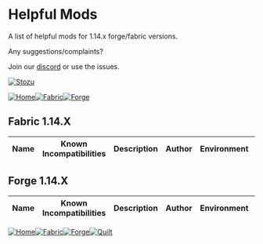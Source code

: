 # Helpful Mods

A list of helpful mods for 1.14.x forge/fabric versions.

Any suggestions/complaints?

Join our [discord](https://discord.gg/stozu) or use the issues.

[![Stozu](https://i.imgur.com/P1m0hoi.png)](https://stozu.net/)

[![Home](https://i.imgur.com/YkANRM3.png)](/README.md)[![Fabric](https://i.imgur.com/TLfTcfi.png)](#fabric-114x)[![Forge](https://i.imgur.com/jdxFuy0.png)](#forge-114x)

## Fabric 1.14.X

| Name | Known Incompatibilities | Description | Author | Environment | [Label](/README.md#labels) | License |
| --- | :---: | :---: | :---: | :---: | :---: | :---: |

## Forge 1.14.X

| Name | Known Incompatibilities | Description | Author | Environment | [Label](/README.md#labels) | License |
| --- | :---: | :---: | :---: | :---: | :---: | :---: |

[![Home](https://i.imgur.com/YkANRM3.png)](/README.md)[![Fabric](https://i.imgur.com/TLfTcfi.png)](#fabric-120x)[![Forge](https://i.imgur.com/jdxFuy0.png)](#forge-114x)[![Quilt](https://i.imgur.com/pcFMaXC.png)](#quilt-114x)

